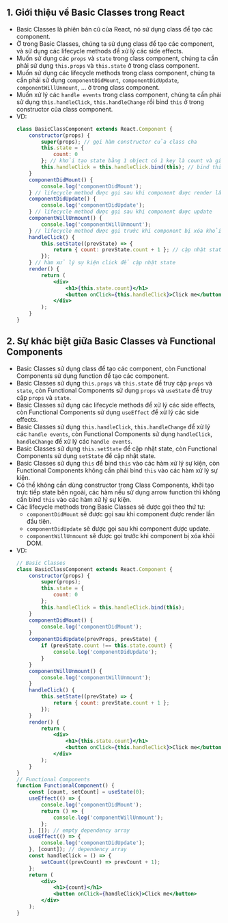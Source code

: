 ## 1. Giới thiệu về Basic Classes trong React
- Basic Classes là phiên bản cũ của React, nó sử dụng class để tạo các component.
- Ở trong Basic Classes, chúng ta sử dụng class để tạo các component, và sử dụng các lifecycle methods để xử lý các side effects.
- Muốn sử dụng các `props` và `state` trong class component, chúng ta cần phải sử dụng `this.props` và `this.state` ở trong class component.
- Muốn sử dụng các lifecycle methods trong class component, chúng ta cần phải sử dụng `componentDidMount`, `componentDidUpdate`, `componentWillUnmount`, ... ở trong class component.
- Muốn xử lý các `handle events` trong class component, chúng ta cần phải sử dụng `this.handleClick`, `this.handleChange` rồi bind `this` ở trong constructor của class component.
- VD: 
    ```jsx
    class BasicClassComponent extends React.Component {
        constructor(props) {
            super(props); // gọi hàm constructor của class cha
            this.state = {
                count: 0
            }; // khởi tạo state bằng 1 object có 1 key là count và giá trị là 0
            this.handleClick = this.handleClick.bind(this); // bind this vào hàm handleClick
        }
        componentDidMount() {
            console.log('componentDidMount'); 
        } // lifecycle method được gọi sau khi component được render lần đầu tiên
        componentDidUpdate() {
            console.log('componentDidUpdate');
        } // lifecycle method được gọi sau khi component được update
        componentWillUnmount() {
            console.log('componentWillUnmount');
        } // lifecycle method được gọi trước khi component bị xóa khỏi DOM
        handleClick() {
            this.setState((prevState) => {
                return { count: prevState.count + 1 }; // cập nhật state bằng 1 callback
            });
        } // hàm xử lý sự kiện click để cập nhật state
        render() {
            return (
                <div>
                    <h1>{this.state.count}</h1> 
                    <button onClick={this.handleClick}>Click me</button>
                </div>
            );
        }
    }
    ```

## 2. Sự khác biệt giữa Basic Classes và Functional Components
- Basic Classes sử dụng class để tạo các component, còn Functional Components sử dụng function để tạo các component.
- Basic Classes sử dụng `this.props` và `this.state` để truy cập `props` và `state`, còn Functional Components sử dụng `props` và `useState` để truy cập `props` và `state`.
- Basic Classes sử dụng các lifecycle methods để xử lý các side effects, còn Functional Components sử dụng `useEffect` để xử lý các side effects.
- Basic Classes sử dụng `this.handleClick`, `this.handleChange` để xử lý các `handle events`, còn Functional Components sử dụng `handleClick`, `handleChange` để xử lý các `handle events`.
- Basic Classes sử dụng `this.setState` để cập nhật state, còn Functional Components sử dụng `setState` để cập nhật state.
- Basic Classes sử dụng `this` để bind `this` vào các hàm xử lý sự kiện, còn Functional Components không cần phải bind `this` vào các hàm xử lý sự kiện.
- Có thể không cần dùng constructor trong Class Components, khởi tạo trực tiếp state bên ngoài, các hàm nếu sử dụng arrow function thì không cần bind `this` vào các hàm xử lý sự kiện.
- Các lifecycle methods trong Basic Classes sẽ được gọi theo thứ tự:
    + `componentDidMount` sẽ được gọi sau khi component được render lần đầu tiên.
    + `componentDidUpdate` sẽ được gọi sau khi component được update.
    + `componentWillUnmount` sẽ được gọi trước khi component bị xóa khỏi DOM.
- VD: 
    ```jsx
    // Basic Classes
    class BasicClassComponent extends React.Component {
        constructor(props) {
            super(props);
            this.state = {
                count: 0
            };
            this.handleClick = this.handleClick.bind(this);
        }
        componentDidMount() {
            console.log('componentDidMount');
        }
        componentDidUpdate(prevProps, prevState) {
            if (prevState.count !== this.state.count) {
                console.log('componentDidUpdate');
            }
        }
        componentWillUnmount() {
            console.log('componentWillUnmount');
        }
        handleClick() {
            this.setState((prevState) => {
                return { count: prevState.count + 1 };
            });
        }
        render() {
            return (
                <div>
                    <h1>{this.state.count}</h1>
                    <button onClick={this.handleClick}>Click me</button>
                </div>
            );
        }
    }
    // Functional Components
    function FunctionalComponent() {
        const [count, setCount] = useState(0);
        useEffect(() => {
            console.log('componentDidMount');
            return () => {
                console.log('componentWillUnmount');
            };
        }, []); // empty dependency array
        useEffect(() => {
            console.log('componentDidUpdate');
        }, [count]); // dependency array
        const handleClick = () => {
            setCount((prevCount) => prevCount + 1);
        };
        return (
            <div>
                <h1>{count}</h1>
                <button onClick={handleClick}>Click me</button>
            </div>
        );
    }
    ```